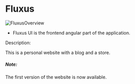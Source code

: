 # Fluxus

![FluxusOverview](https://github.com/faisalkhan91/Fluxus/assets/25315418/ea068c29-3c10-4cdc-873e-ec6224bb7478)

- Fluxus UI is the frontend angular part of the application.

Description:

This is a personal website with a blog and a store.

##### Note:
The first version of the website is now available.
